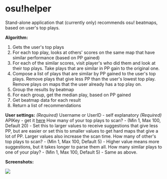 osu!helper
===================


Stand-alone application that (currently only) recommends osu! beatmaps, based on user's top plays.

**Algorithm:**
1) Gets the user's top plays
2) For each top play, looks at others' scores on the same map that have similar performance (based on PP gained)
3) For each of the similar scores, visit player's who did them and look at their top plays. Take plays that are similar in PP gain to the original one.
4) Compose a list of plays that are similar by PP gained to the user's top plays. Remove plays that give less PP than the user's lowest top play. Remove plays on maps that the user already has a top play on.
5) Group the results by beatmap
6) For each group, get the median play, based on PP gained
7) Get beatmap data for each result
8) Return a list of recommendations

**User settings:**
*(Required)* Username or UserID - self explanatory
*(Required)* APIKey - get it [here](https://osu.ppy.sh/p/api)
How many of your top plays to scan? - (Min 1, Max 100, Default 20) - Set this to larger values to receive suggestions that give less PP, but are easier or set this to smaller values to get hard maps that give a lot of PP. Larger values also increase the scan time.
How many of other's top plays to scan? - (Min 1, Max 100, Default 5) - Higher value means more suggestions, but it takes longer to parse them all.
How many similar plays to one of your play? - (Min 1, Max 100, Default 5) - Same as above.

**Screenshots:**

![](http://www.tyrrrz.me/projects/images/osuhelper_1.jpg)
